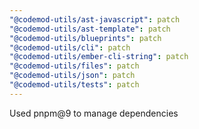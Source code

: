 ```yaml
---
"@codemod-utils/ast-javascript": patch
"@codemod-utils/ast-template": patch
"@codemod-utils/blueprints": patch
"@codemod-utils/cli": patch
"@codemod-utils/ember-cli-string": patch
"@codemod-utils/files": patch
"@codemod-utils/json": patch
"@codemod-utils/tests": patch
---
```


Used pnpm@9 to manage dependencies
